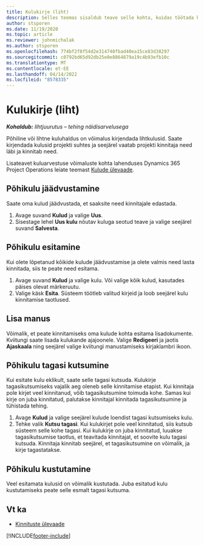 ```yaml
---
title: Kulukirje (liht)
description: Selles teemas sisaldub teave selle kohta, kuidas töötada kulukirjega lihtjuurutuses.
author: stsporen
ms.date: 11/19/2020
ms.topic: article
ms.reviewer: johnmichalak
ms.author: stsporen
ms.openlocfilehash: 774bf2f8f54d2e314740fbad40ea15ce83d38297
ms.sourcegitcommit: c0792bd65d92db25e0e8864879a19c4b93efb10c
ms.translationtype: MT
ms.contentlocale: et-EE
ms.lasthandoff: 04/14/2022
ms.locfileid: "8578335"
---
```

# <a name="expense-entry-lite"></a>Kulukirje (liht)

_**Kohaldub:** lihtjuurutus – tehing näidisarvelusega_

Põhiline või lihtne kuluhaldus on võimalus kirjendada lihtkulusid. Saate kirjendada kulusid projekti suhtes ja seejärel vaatab projekti kinnitaja need läbi ja kinnitab need.

Lisateavet kuluarvestuse võimaluste kohta lahenduses Dynamics 365 Project Operations leiate teemast [Kulude ülevaade](expense-overview.md).

## <a name="capture-a-basic-expense"></a>Põhikulu jäädvustamine

Saate oma kulud jäädvustada, et saaksite need kinnitajale edastada.

1. Avage suvand **Kulud** ja valige **Uus**.
2. Sisestage lehel **Uus kulu** nõutav kuluga seotud teave ja valige seejärel suvand **Salvesta**.

## <a name="submit-a-basic-expense"></a>Põhikulu esitamine

Kui olete lõpetanud kõikide kulude jäädvustamise ja olete valmis need lasta kinnitada, siis te peate need esitama.

1. Avage suvand **Kulud** ja valige kulu. Või valige kõik kulud, kasutades päises olevat märkeruutu.
2. Valige käsk **Esita**. Süsteem töötleb valitud kirjeid ja loob seejärel kulu kinnitamise taotlused.

## <a name="add-an-attachment"></a>Lisa manus

Võimalik, et peate kinnitamiseks oma kulude kohta esitama lisadokumente. Kviitungi saate lisada kulukande ajajoonele. Valige **Redigeeri** ja jaotis **Ajaskaala** ning seejärel valige kviitungi manustamiseks kirjaklambri ikoon.

## <a name="recall-a-basic-expense"></a>Põhikulu tagasi kutsumine

Kui esitate kulu eklikult, saate selle tagasi kutsuda. Kulukirje tagasikutsumiseks vajalik aeg oleneb selle kinnitamise etapist.  Kui kinnitaja pole kirjet veel kinnitanud, võib tagasikutsumine toimuda kohe. Samas kui kirje on juba kinnitatud, palutakse kinnitajal kinnitada tagasikutsumine ja tühistada tehing.

1. Avage **Kulud** ja valige seejärel kulude loendist tagasi kutsumiseks kulu.
2. Tehke valik **Kutsu tagasi**. Kui kulukirjet pole veel kinnitatud, siis kutsub süsteem selle kohe tagasi. Kui kulukirje on juba kinnitatud, luuakse tagasikutsumise taotlus, et teavitada kinnitajat, et soovite kulu tagasi kutsuda. Kinnitaja kinnitab seejärel, et tagasikutsumine on võimalik, ja kirje tagastatakse.

## <a name="delete-a-basic-expense"></a>Põhikulu kustutamine

Veel esitamata kulusid on võimalik kustutada. Juba esitatud kulu kustutamiseks peate selle esmalt tagasi kutsuma.

## <a name="see-also"></a>Vt ka

- [Kinnituste ülevaade](../approvals/approvals-overview.md)


[!INCLUDE[footer-include](../includes/footer-banner.md)]